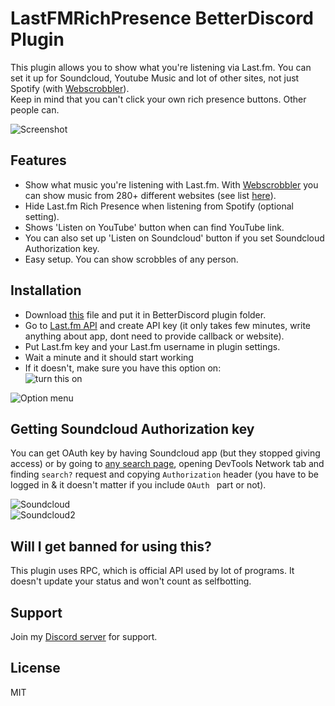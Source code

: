 # LastFMRichPresence BetterDiscord Plugin
This plugin allows you to show what you're listening via Last.fm. You can set it up for Soundcloud, Youtube Music and lot of other sites, not just Spotify (with [Webscrobbler](https://chrome.google.com/webstore/detail/web-scrobbler/hhinaapppaileiechjoiifaancjggfjm?hl=en)).  
Keep in mind that you can't click your own rich presence buttons. Other people can.  
  
![Screenshot](https://lune.dimden.dev/55c49cba7d.png)  
  
## Features
* Show what music you're listening with Last.fm. With [Webscrobbler](https://chrome.google.com/webstore/detail/web-scrobbler/hhinaapppaileiechjoiifaancjggfjm?hl=en) you can show music from 280+ different websites (see list [here](https://web-scrobbler.com/)).  
* Hide Last.fm Rich Presence when listening from Spotify (optional setting).  
* Shows 'Listen on YouTube' button when can find YouTube link.  
* You can also set up 'Listen on Soundcloud' button if you set Soundcloud Authorization key.  
* Easy setup. You can show scrobbles of any person.  
  
## Installation
* Download [this](https://raw.githubusercontent.com/dimdenGD/LastFMRichPresence/main/LastFMRichPresence.plugin.js) file and put it in BetterDiscord plugin folder.  
* Go to [Last.fm API](https://www.last.fm/api) and create API key (it only takes few minutes, write anything about app, dont need to provide callback or website).  
* Put Last.fm key and your Last.fm username in plugin settings.  
* Wait a minute and it should start working  
* If it doesn't, make sure you have this option on:  
![turn this on](https://media.discordapp.net/attachments/994325698397356203/994331512709324891/unknown.png)  
  
![Option menu](https://lune.dimden.dev/e88741e140.png)  

## Getting Soundcloud Authorization key
You can get OAuth key by having Soundcloud app (but they stopped giving access) or by going to [any search page](https://soundcloud.com/search?q=test), opening DevTools Network tab and finding `search?` request and copying `Authorization` header (you have to be logged in & it doesn't matter if you include `OAuth ` part or not).  
  
![Soundcloud](https://lune.dimden.dev/d037357515.png)  
![Soundcloud2](https://lune.dimden.dev/56a2a124b5.png)  
  
## Will I get banned for using this?
This plugin uses RPC, which is official API used by lot of programs. It doesn't update your status and won't count as selfbotting.  
  
## Support
Join my [Discord server](https://discord.gg/TBAM6T7AYc) for support.  

## License
MIT
